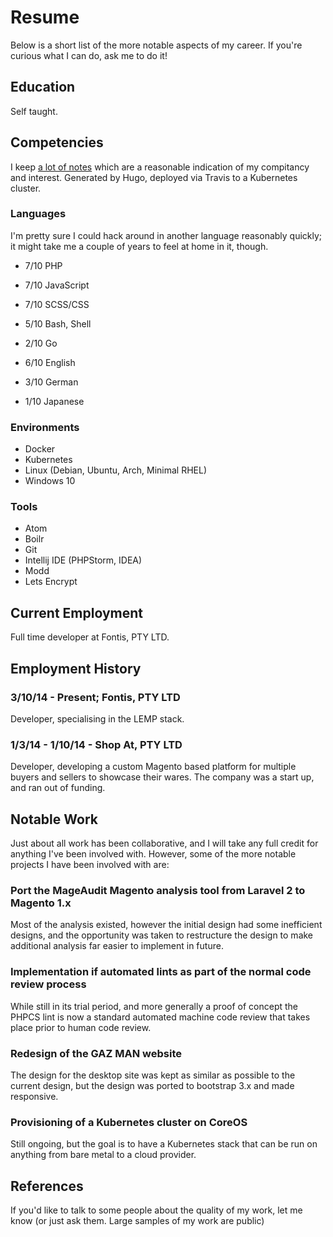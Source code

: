 # Resume
Below is a short list of the more notable aspects of my career. If you're
curious what I can do, ask me to do it!

## Education
Self taught.

## Competencies
I keep [a lot of notes](https://docs.littleman.co/) which are a reasonable
indication of my compitancy and interest. Generated by Hugo, deployed via
Travis to a Kubernetes cluster.

### Languages
I'm pretty sure I could hack around in another language reasonably quickly; it
might take me a couple of years to feel at home in it, though.

- 7/10 PHP
- 7/10 JavaScript
- 7/10 SCSS/CSS
- 5/10 Bash, Shell
- 2/10 Go

- 6/10 English
- 3/10 German
- 1/10 Japanese

### Environments
- Docker
- Kubernetes
- Linux (Debian, Ubuntu, Arch, Minimal RHEL)
- Windows 10

### Tools
- Atom
- Boilr
- Git
- Intellij IDE (PHPStorm, IDEA)
- Modd
- Lets Encrypt

## Current Employment
Full time developer at Fontis, PTY LTD.

## Employment History
### 3/10/14 - Present; Fontis, PTY LTD
Developer, specialising in the LEMP stack.

### 1/3/14 - 1/10/14 - Shop At, PTY LTD
Developer, developing a custom Magento based platform for multiple buyers and
sellers to showcase their wares. The company was a start up, and ran out of
funding.

## Notable Work
Just about all work has been collaborative, and I will take any full credit for
anything I've been involved with. However, some of the more notable projects
I have been involved with are:

### Port the MageAudit Magento analysis tool from Laravel 2 to Magento 1.x
Most of the analysis existed, however the initial design had some inefficient
designs, and the opportunity was taken to restructure the design to make
additional analysis far easier to implement in future.

### Implementation if automated lints as part of the normal code review process
While still in its trial period, and more generally a proof of concept the PHPCS
lint is now a standard automated machine code review that takes place prior to
human code review.

### Redesign of the GAZ MAN website
The design for the desktop site was kept as similar as possible to the current
design, but the design was ported to bootstrap 3.x and made responsive.

### Provisioning of a Kubernetes cluster on CoreOS
Still ongoing, but the goal is to have a Kubernetes stack that can be run on
anything from bare metal to a cloud provider.

## References
If you'd like to talk to some people about the quality of my work, let me know
(or just ask them. Large samples of my work are public)
